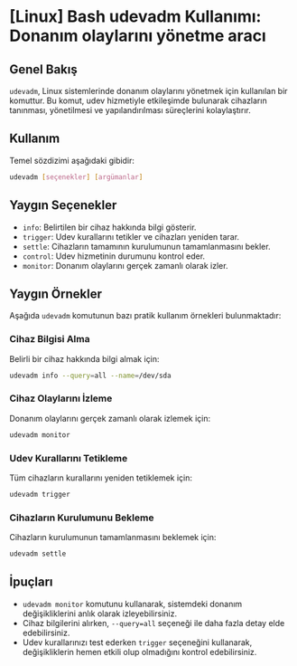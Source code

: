 # [Linux] Bash udevadm Kullanımı: Donanım olaylarını yönetme aracı

## Genel Bakış
`udevadm`, Linux sistemlerinde donanım olaylarını yönetmek için kullanılan bir komuttur. Bu komut, udev hizmetiyle etkileşimde bulunarak cihazların tanınması, yönetilmesi ve yapılandırılması süreçlerini kolaylaştırır.

## Kullanım
Temel sözdizimi aşağıdaki gibidir:

```bash
udevadm [seçenekler] [argümanlar]
```

## Yaygın Seçenekler
- `info`: Belirtilen bir cihaz hakkında bilgi gösterir.
- `trigger`: Udev kurallarını tetikler ve cihazları yeniden tarar.
- `settle`: Cihazların tamamının kurulumunun tamamlanmasını bekler.
- `control`: Udev hizmetinin durumunu kontrol eder.
- `monitor`: Donanım olaylarını gerçek zamanlı olarak izler.

## Yaygın Örnekler
Aşağıda `udevadm` komutunun bazı pratik kullanım örnekleri bulunmaktadır:

### Cihaz Bilgisi Alma
Belirli bir cihaz hakkında bilgi almak için:

```bash
udevadm info --query=all --name=/dev/sda
```

### Cihaz Olaylarını İzleme
Donanım olaylarını gerçek zamanlı olarak izlemek için:

```bash
udevadm monitor
```

### Udev Kurallarını Tetikleme
Tüm cihazların kurallarını yeniden tetiklemek için:

```bash
udevadm trigger
```

### Cihazların Kurulumunu Bekleme
Cihazların kurulumunun tamamlanmasını beklemek için:

```bash
udevadm settle
```

## İpuçları
- `udevadm monitor` komutunu kullanarak, sistemdeki donanım değişikliklerini anlık olarak izleyebilirsiniz.
- Cihaz bilgilerini alırken, `--query=all` seçeneği ile daha fazla detay elde edebilirsiniz.
- Udev kurallarınızı test ederken `trigger` seçeneğini kullanarak, değişikliklerin hemen etkili olup olmadığını kontrol edebilirsiniz.